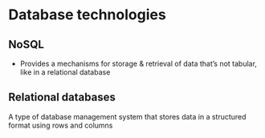 # Database technologies

## NoSQL

- Provides a mechanisms for storage & retrieval of data that’s not tabular, like in a relational database

## Relational databases

A type of database management system that stores data in a structured format using rows and columns